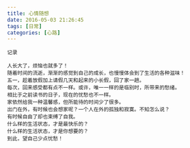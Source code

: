 ```yaml
---
title: 心情随想
date: 2016-05-03 21:26:45
tags: [日常]
categories: [心路]
---
```

	记录
<!--more-->
	人长大了，烦恼也就多了！
	随着时间的流逝，渐渐的感觉到自己的成长，也慢慢体会到了生活的各种滋味！
	五一，趁着放假加上请假几天和起来的小长假，回了家一趟。
	每次，回来感受都有点不一样。或许，唯一一样的是临别时，所带来的愁绪。
	相比于之前读书的日子，现在的忧愁也不一样。
	家依然给我一种温馨感，但所能待的时间少了很多。
	出门在外，有时候也会想家呢？一个人在外的孤独和寂寞。不知怎么说？
	有时候自由了却也束缚了自我。
	什么样的生活状态，才是最快乐的？
	什么样的生活状态，才是你想要的？
	到此，望自己少点忧愁！